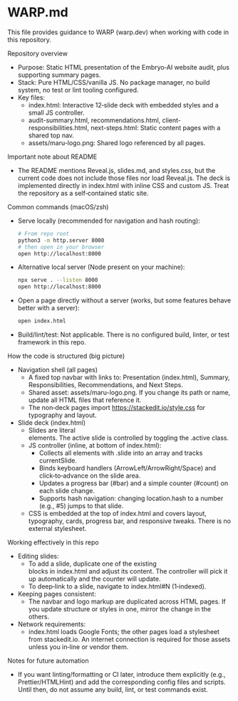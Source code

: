# WARP.md

This file provides guidance to WARP (warp.dev) when working with code in this repository.

Repository overview
- Purpose: Static HTML presentation of the Embryo‑AI website audit, plus supporting summary pages.
- Stack: Pure HTML/CSS/vanilla JS. No package manager, no build system, no test or lint tooling configured.
- Key files:
  - index.html: Interactive 12‑slide deck with embedded styles and a small JS controller.
  - audit-summary.html, recommendations.html, client-responsibilities.html, next-steps.html: Static content pages with a shared top nav.
  - assets/maru-logo.png: Shared logo referenced by all pages.

Important note about README
- The README mentions Reveal.js, slides.md, and styles.css, but the current code does not include those files nor load Reveal.js. The deck is implemented directly in index.html with inline CSS and custom JS. Treat the repository as a self‑contained static site.

Common commands (macOS/zsh)
- Serve locally (recommended for navigation and hash routing):
  ```bash path=null start=null
  # From repo root
  python3 -m http.server 8000
  # then open in your browser
  open http://localhost:8000
  ```
- Alternative local server (Node present on your machine):
  ```bash path=null start=null
  npx serve . --listen 8000
  open http://localhost:8000
  ```
- Open a page directly without a server (works, but some features behave better with a server):
  ```bash path=null start=null
  open index.html
  ```
- Build/lint/test: Not applicable. There is no configured build, linter, or test framework in this repo.

How the code is structured (big picture)
- Navigation shell (all pages)
  - A fixed top navbar with links to: Presentation (index.html), Summary, Responsibilities, Recommendations, and Next Steps.
  - Shared asset: assets/maru-logo.png. If you change its path or name, update all HTML files that reference it.
  - The non‑deck pages import https://stackedit.io/style.css for typography and layout.
- Slide deck (index.html)
  - Slides are literal <section class="slide"> elements. The active slide is controlled by toggling the .active class.
  - JS controller (inline, at bottom of index.html):
    - Collects all elements with .slide into an array and tracks currentSlide.
    - Binds keyboard handlers (ArrowLeft/ArrowRight/Space) and click‑to‑advance on the slide area.
    - Updates a progress bar (#bar) and a simple counter (#count) on each slide change.
    - Supports hash navigation: changing location.hash to a number (e.g., #5) jumps to that slide.
  - CSS is embedded at the top of index.html and covers layout, typography, cards, progress bar, and responsive tweaks. There is no external stylesheet.

Working effectively in this repo
- Editing slides:
  - To add a slide, duplicate one of the existing <section class="slide"> blocks in index.html and adjust its content. The controller will pick it up automatically and the counter will update.
  - To deep‑link to a slide, navigate to index.html#N (1‑indexed).
- Keeping pages consistent:
  - The navbar and logo markup are duplicated across HTML pages. If you update structure or styles in one, mirror the change in the others.
- Network requirements:
  - index.html loads Google Fonts; the other pages load a stylesheet from stackedit.io. An internet connection is required for those assets unless you in‑line or vendor them.

Notes for future automation
- If you want linting/formatting or CI later, introduce them explicitly (e.g., Prettier/HTMLHint) and add the corresponding config files and scripts. Until then, do not assume any build, lint, or test commands exist.
